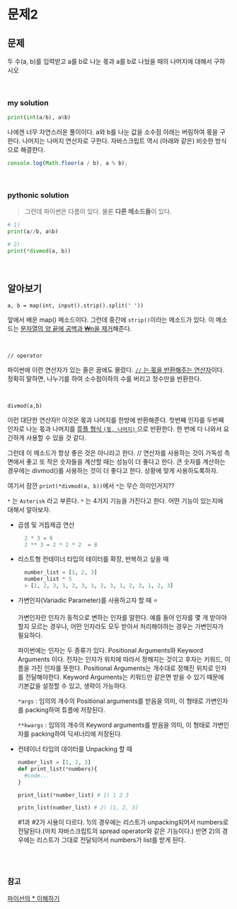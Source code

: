 # 문제2

## 문제

두 수(a, b)를 입력받고 a를 b로 나눈 몫과 a를 b로 나눴을 때의 나머지에 대해서 구하시오

<br/>

### my solution

```python
print(int(a/b), a%b)

```

나에겐 너무 자연스러운 풀이이다. a와 b를 나눈 값을 소수점 아래는 버림하여 몫을 구한다. 나머지는 나머지 연산자로 구한다. 자바스크립트 역시 (아래와 같은) 비슷한 방식으로 해결한다.

```javascript
console.log(Math.floor(a / b), a % b);
```

<br/>

### pythonic solution

> 그런데 파이썬은 다름이 있다. 물론 **다른 메소드들**이 있다.

```python
# 1)
print(a//b, a%b)

# 2)
print(*divmod(a, b))
```

<br/>

## 알아보기

`a, b = map(int, input().strip().split(' '))`

앞에서 배운 map() 메소드이다. 그런데 중간에 `strip()`이라는 메소드가 있다. 이 메소드는 <u>문자열의 양 끝에 공백과 ₩n을 제거</u>해준다.

<br/>

`// operator`

파이썬에 이런 연산자가 있는 줄은 꿈에도 몰랐다. <u>`//` 는 몫을 반환해주는 연산자</u>이다. 정확히 말하면, 나누기를 하여 소수점이하의 수를 버리고 정수만을 반환한다.

<br/>

`divmod(a,b)`

이런 대단한 연산자!! 이것은 몫과 나머지를 한방에 반환해준다. 첫번째 인자를 두번째 인자로 나눈 몫과 나머지를 <u>튜플 형식 `(몫, 나머지)` </u>으로 반환한다. 한 번에 다 나와서 요긴하게 사용할 수 있을 것 같다.

그런데 이 메소드가 항상 좋은 것은 아니라고 한다. // 연산자를 사용하는 것이 가독성 측면에서 좋고 또 작은 숫자들을 계산할 때는 성능이 더 좋다고 한다. 큰 숫자를 계산하는 경우에는 divmod()를 사용하는 것이 더 좋다고 한다. 상황에 맞게 사용하도록하자.

여기서 잠깐 `print(*divmod(a, b))`에서 `*`는 무슨 의미인거지??

`*` 는 `Asterisk` 라고 부른다. `*` 는 4가지 기능을 가진다고 한다. 어떤 기능이 있는지에 대해서 알아보자.

- 곱셈 및 거듭제곱 연산

  ```python
    2 * 3 = 6
    2 ** 3 = 2 * 2 * 2  = 8
  ```

- 리스트형 컨테이너 타입의 테이터를 확장, 반복하고 싶을 때

  ```python
    number_list = [1, 2, 3]
    number_list * 5
    > [1, 2, 3, 1, 2, 3, 1, 2, 3, 1, 2, 3, 1, 2, 3]
  ```

- 가변인자(Variadic Parameter)를 사용하고자 할 때 ⭐️

  가변인자란 인자가 동적으로 변하는 인자를 말한다. 예를 들어 인자를 몇 개 받아야할지 모르는 경우나, 어떤 인자라도 모두 받아서 처리해야하는 경우는 가변인자가 필요하다.

  파이썬에는 인자는 두 종류가 있다. Positional Arguments와 Keyword Arguments 이다. 전자는 인자가 위치에 따라서 정해지는 것이고 후자는 키워드, 이름을 가진 인자를 뜻한다. Positional Arguments는 개수대로 정해진 위치로 인자를 전달해야한다. Keyword Arguments는 키워드만 같은면 받을 수 있기 때문에 기본값을 설정할 수 있고, 생략이 가능하다.

  `*args` : 임의의 개수의 Positional arguments를 받음을 의미, 이 형태로 가변인자를 packing하여 튜플에 저장된다.

  `**kwargs` : 임의의 개수의 Keyword arguments를 받음을 의미, 이 형태로 가변인자를 packing하여 딕셔너리에 저장된다.

- 컨테이너 타입의 데이터를 Unpacking 할 때

  ```python
  number_list = [1, 2, 3]
  def print_list(*numbers){
    #code...
  }

  print_list(*number_list) # 1) 1 2 3

  pritn_list(number_list) # 2) [1, 2, 3]
  ```

  #1과 #2가 사용이 다르다. 1)의 경우에는 리스트가 unpacking되어서 numbers로 전달된다.(마치 자바스크립트의 spread operator와 같은 기능이다.) 반면 2)의 경우에는 리스트가 그대로 전달되어서 numbers가 list를 받게 된다.

<br/>
<br/>

### 참고

[파이선의 \* 이해하기](https://mingrammer.com/understanding-the-asterisk-of-python/)
